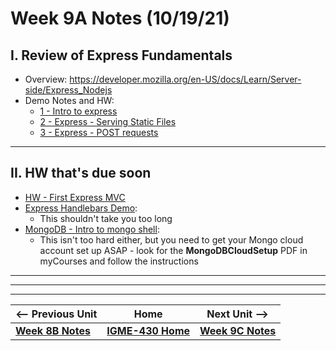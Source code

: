 # Week 9A Notes (10/19/21)

## I. Review of Express Fundamentals

- Overview: https://developer.mozilla.org/en-US/docs/Learn/Server-side/Express_Nodejs
- Demo Notes and HW:
  - [1 - Intro to express](../express/1-express-intro.md) 
  - [2 - Express - Serving Static Files](../express/2-express-serving-static-files.md)
  - [3 - Express - POST requests](../express/3-express-post-requests.md)

<hr>

## II. HW that's due soon
- [HW - First Express MVC](../hw-notes/HW-first-express-mvc.md)
- [Express Handlebars Demo](https://github.com/tonethar/IGME-430-Spring-2020/blob/master/notes/express-handlebars-demo.md):
  - This shouldn't take you too long
- [MongoDB - Intro to mongo shell](https://github.com/tonethar/IGME-430-Spring-2020/blob/master/notes/mongo-shell-intro.md):
  - This isn't too hard either, but you need to get your Mongo cloud account set up ASAP - look for the **MongoDBCloudSetup** PDF in myCourses and follow the instructions

<hr>

<!---

## III. MongoDB demo

- Pretty much doing this demo covered here (but I will be using MongoDB Compass instead of Terminal) -> [MongoDB - Intro to mongo shell](https://github.com/tonethar/IGME-430-Spring-2020/blob/master/notes/mongo-shell-intro.md)

<a id="in-class-checkoff" />

<hr>

## IV. Attendance Checkoff

- I am putting you into breakout groups (so please help each other out with this!):
  - Everyone needs to get their Mongo cloud account set up (look for the **MongoDBCloudSetup** PDF in myCourses and follow the instructions) 
  - Then complete the following:

1) In the MongoDB Compass application, in the console at the bottom (you will have to click the **\_MongoSH Beta** text/button, type in the following statements, one at a time (make sure that you substitute your actual name for "Ace Coder"):

```js
use userAccounts;

db.userAccounts.insert({
	name: "Ace Coder",
	dateCreated: Date()
})

db.userAccounts.find().pretty()
```

<hr>

2) Take a screenshot of this session - it should look something like this (except with the current date, and with your name instead of "Ace Coder"):

![screenshot](_images/weekly-1.png)

<hr>

3) Upload this screenshot to the dropbox

-->

<hr><hr>

| <-- Previous Unit | Home | Next Unit -->
| --- | --- | --- 
| [**Week 8B Notes**](8B.md)   |  [**IGME-430 Home**](../README.md) | [**Week 9C Notes**](9C.md)
